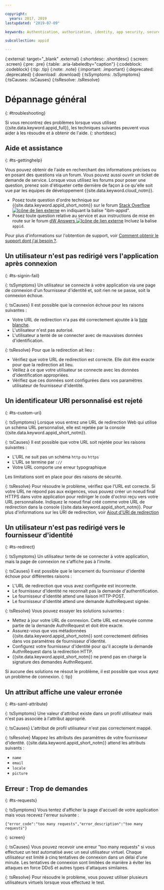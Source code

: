 ```yaml
---

copyright:
  years: 2017, 2019
lastupdated: "2019-07-09"

keywords: Authentication, authorization, identity, app security, secure, troubleshooting, help, support, requests, uri

subcollection: appid

---
```


{:external: target="_blank" .external}
{:shortdesc: .shortdesc}
{:screen: .screen}
{:pre: .pre}
{:table: .aria-labeledby="caption"}
{:codeblock: .codeblock}
{:tip: .tip}
{:note: .note}
{:important: .important}
{:deprecated: .deprecated}
{:download: .download}
{:tsSymptoms: .tsSymptoms}
{:tsCauses: .tsCauses}
{:tsResolve: .tsResolve}

# Dépannage général
{: #troubleshooting}

Si vous rencontrez des problèmes lorsque vous utilisez {{site.data.keyword.appid_full}}, les techniques suivantes peuvent vous aider à les résoudre et à obtenir de l'aide.
{: shortdesc}

## Aide et assistance
{: #ts-gettinghelp}

Vous pouvez obtenir de l'aide en recherchant des informations précises ou en posant des questions via un forum. Vous pouvez aussi ouvrir un ticket de demande de service. Lorsque vous utilisez les forums pour poser une question, prenez soin d'étiqueter cette dernière de façon à ce qu'elle soit vue par les équipes de développement {{site.data.keyword.cloud_notm}}.
  * Posez toute question d'ordre technique sur {{site.data.keyword.appid_short_notm}} sur le forum <a href="https://stackoverflow.com/" target="_blank">Stack Overflow <img src="../../icons/launch-glyph.svg" alt="Icône de lien externe"></a> en indiquant la balise "ibm-appid".
  * Posez toute question relative au service et aux instructions de mise en route sur le forum <a href="https://developer.ibm.com/" target="_blank">dW Answers <img src="../../icons/launch-glyph.svg" alt="Icône de lien externe"></a> Incluez la balise `appid`.

Pour plus d'informations sur l'obtention de support, voir [Comment obtenir le support dont j'ai besoin ?](/docs/get-support?topic=get-support-getting-customer-support#getting-customer-support).


## Un utilisateur n'est pas redirigé vers l'application après connexion
{: #ts-signin-fail}

{: tsSymptoms}
Un utilisateur se connecte à votre application via une page de connexion d'un fournisseur d'identité et, soit rien ne se passe, soit la connexion échoue.

{: tsCauses}
Il est possible que la connexion échoue pour les raisons suivantes :

* Votre URL de redirection n'a pas été correctement ajoutée à la [liste blanche](/docs/services/appid?topic=appid-faq#faq-redirect).
* L'utilisateur n'est pas autorisé.
* L'utilisateur a tenté de se connecter avec de mauvaises données d'identification.

{: tsResolve}
Pour que la redirection ait lieu :

* Vérifiez que votre URL de redirection est correcte. Elle doit être exacte pour que la redirection ait lieu.
* Veillez à ce que votre utilisateur se connecte avec les données d'identification appropriées.
* Vérifiez que ces données sont configurées dans vos paramètres utilisateur de fournisseur d'identité.



## Un identificateur URI personnalisé est rejeté
{: #ts-custom-uri}

{: tsSymptoms}
Lorsque vous entrez une URL de redirection Web qui utilise un schéma URL personnalisé, elle est rejetée par la console {{site.data.keyword.appid_short_notm}}.

{: tsCauses}
Il est possible que votre URL soit rejetée pour les raisons suivantes :

* L'URL ne suit pas un schéma `http` ou `https`
* L'URL se termine par `://`
* Votre URL comporte une erreur typographique

Les limitations sont en place pour des raisons de sécurité.

{: tsResolve}
Pour résoudre le problème, vérifiez que l'URL est correcte. Si votre URL ne répond pas aux exigences, vous pouvez créer un noeud final HTTPS dans votre application pour rediriger le code d'octroi reçu vers votre URL personnalisée. Indiquez le noeud final créé comme votre URL de redirection dans la console {{site.data.keyword.appid_short_notm}}. Pour plus d'informations sur les URI de redirection, voir [Ajout d'URI de redirection](/docs/services/appid?topic=appid-managing-idp#add-redirect-uri)

## Un utilisateur n'est pas redirigé vers le fournisseur d'identité
{: #ts-redirect}

{: tsSymptoms}
Un utilisateur tente de se connecter à votre application, mais la page de connexion ne s'affiche pas à l'invite.

{: tsCauses}
Il est possible que le lancement du fournisseur d'identité échoue pour différentes raisons :

* L'URL de redirection que vous avez configurée  est incorrecte.
* Le fournisseur d'identité ne reconnaît pas la demande d'authentification.
* Le fournisseur d'identité attend une liaison HTTP-POST.
* Le fournisseur d'identité attend une demande AuthnRequest signée.

{: tsResolve}
Vous pouvez essayer les solutions suivantes :

* Mettez à jour votre URL de connexion. Cette URL est envoyée comme partie de la demande AuthnRequest et doit être exacte.
* Assurez-vous que vos métadonnées {{site.data.keyword.appid_short_notm}} sont correctement définies dans vos paramètres de fournisseur d'identité.
* Configurez votre fournisseur d'identité pour qu'il accepte la demande AuthnRequest dans la redirection HTTP.
* {{site.data.keyword.appid_short_notm}} ne prend pas en charge la signature des demandes AuthnRequest.

Si aucune des solutions ne résout le problème, il est possible que vous ayez un problème de connexion.
{: tip}


## Un attribut affiche une valeur erronée
{: #ts-saml-attribute}

{: tsSymptoms}
Une valeur d'attribut existe dans un profil utilisateur mais n'est pas associée à l'attribut approprié.

{: tsCauses}
L'attribut de profil utilisateur n'est pas correctement mappé.

{: tsResolve}
Mappez les attributs des paramètres de votre fournisseur d'identité. {{site.data.keyword.appid_short_notm}} attend les attributs suivants :
* `name`
* `email`
* `locale`
* `picture`



## Erreur : Trop de demandes
{: #ts-requests}

{: tsSymptoms}
Vous tentez d'afficher la page d'accueil de votre application mais vous recevez l'erreur suivante :

```
{"error_code":"too many requests","error_description":"too many requests"}
```
{: screen}

{: tsCauses}
Vous pouvez recevoir une erreur "too many requests" si vous effectuez un test automatisé avec un seul utilisateur virtuel. Chaque utilisateur est limité à cinq tentatives de connexion dans un délai d'une minute. Les tentatives de connexion sont limitées de manière à éviter les attaques en force DDoS et autres types d'attaques similaires.

{: tsResolve}
Pour résoudre le problème, vous pouvez utiliser plusieurs utilisateurs virtuels lorsque vous effectuez le test.
</br>
